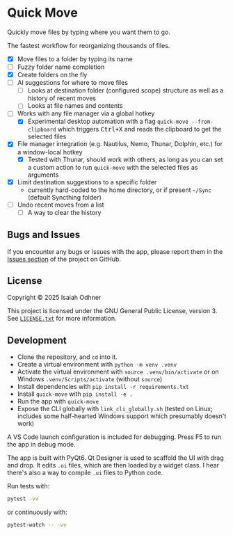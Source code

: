 # Quick Move

Quickly move files by typing where you want them to go.

The fastest workflow for reorganizing thousands of files.

- [x] Move files to a folder by typing its name
- [ ] Fuzzy folder name completion
- [x] Create folders on the fly
- [ ] AI suggestions for where to move files
  - [ ] Looks at destination folder (configured scope) structure as well as a history of recent moves
  - [ ] Looks at file names and contents
- [ ] Works with any file manager via a global hotkey
  - [x] Experimental desktop automation with a flag `quick-move --from-clipboard` which triggers <kbd>Ctrl+X</kbd> and reads the clipboard to get the selected files
- [x] File manager integration (e.g. Nautilus, Nemo, Thunar, Dolphin, etc.) for a window-local hotkey
  - [x] Tested with Thunar, should work with others, as long as you can set a custom action to run `quick-move` with the selected files as arguments
- [x] Limit destination suggestions to a specific folder
  - currently hard-coded to the home directory, or if present `~/Sync` (default Syncthing folder)
- [ ] Undo recent moves from a list
  - [ ] A way to clear the history

## Bugs and Issues

If you encounter any bugs or issues with the app, please report them in the [Issues section](https://github.com/1j01/quick-move/issues) of the project on GitHub.

## License

Copyright © 2025 Isaiah Odhner

This project is licensed under the GNU General Public License, version 3. See [`LICENSE.txt`](https://github.com/1j01/quick-move/blob/main/LICENSE.txt) for more information.

## Development

- Clone the repository, and `cd` into it.
- Create a virtual environment with `python -m venv .venv`
- Activate the virtual environment with `source .venv/bin/activate` or on Windows `.venv/Scripts/activate` (without `source`)
- Install dependencies with `pip install -r requirements.txt`
- Install `quick-move` with `pip install -e .`
- Run the app with `quick-move`
- Expose the CLI globally with `link_cli_globally.sh` (tested on Linux; includes some half-hearted Windows support which presumably doesn't work)

A VS Code launch configuration is included for debugging. Press F5 to run the app in debug mode.

The app is built with PyQt6. Qt Designer is used to scaffold the UI with drag and drop. It edits `.ui` files, which are then loaded by a widget class.
I hear there's also a way to compile `.ui` files to Python code.

Run tests with:
```bash
pytest -vv
```
or continuously with:
```bash
pytest-watch -- -vv
```

